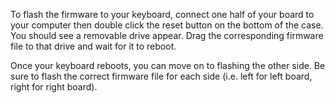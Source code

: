 To flash the firmware to your keyboard, connect one half of your board to your computer then double click the reset button on the bottom of the case. You should see a removable drive appear. Drag the corresponding firmware file to that drive and wait for it to reboot.

Once your keyboard reboots, you can move on to flashing the other side. Be sure to flash the correct firmware file for each side (i.e. left for left board, right for right board).
